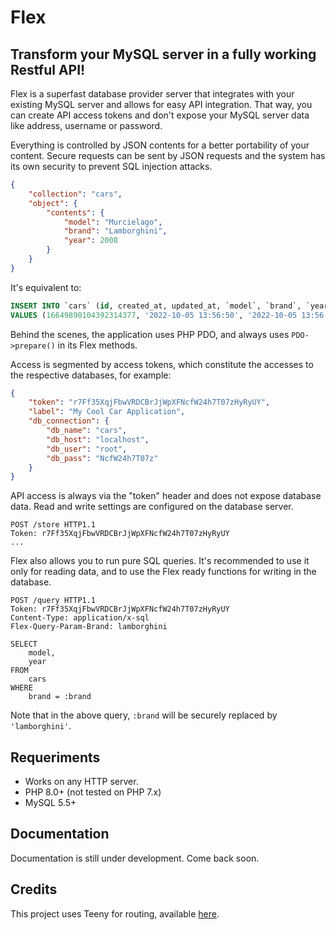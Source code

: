 # Flex

## Transform your MySQL server in a fully working Restful API!

Flex is a superfast database provider server that integrates with your existing MySQL server and allows for easy API integration. That way, you can create API access tokens and don't expose your MySQL server data like address, username or password.

Everything is controlled by JSON contents for a better portability of your content. Secure requests can be sent by JSON requests and the system has its own security to prevent SQL injection attacks.

```json
{
    "collection": "cars",
    "object": {
        "contents": {
            "model": "Murcielago",
            "brand": "Lamborghini",
            "year": 2008
        }
    }
}
```

It's equivalent to:

```sql
INSERT INTO `cars` (id, created_at, updated_at, `model`, `brand`, `year`)
VALUES (16649890104392314377, '2022-10-05 13:56:50', '2022-10-05 13:56:50','Murcielago','Lamborghini', 2008);
```

Behind the scenes, the application uses PHP PDO, and always uses `PDO->prepare()` in its Flex methods.

Access is segmented by access tokens, which constitute the accesses to the respective databases, for example:

```json
{
    "token": "r7Ff35XqjFbwVRDCBrJjWpXFNcfW24h7T07zHyRyUY",
    "label": "My Cool Car Application",
    "db_connection": {
        "db_name": "cars",
        "db_host": "localhost",
        "db_user": "root",
        "db_pass": "NcfW24h7T07z"
    }
}
```

API access is always via the "token" header and does not expose database data. Read and write settings are configured on the database server.

```http
POST /store HTTP1.1
Token: r7Ff35XqjFbwVRDCBrJjWpXFNcfW24h7T07zHyRyUY
...
```

Flex also allows you to run pure SQL queries. It's recommended to use it only for reading data, and to use the Flex ready functions for writing in the database.

```http
POST /query HTTP1.1
Token: r7Ff35XqjFbwVRDCBrJjWpXFNcfW24h7T07zHyRyUY
Content-Type: application/x-sql
Flex-Query-Param-Brand: lamborghini

SELECT
    model,
    year
FROM
    cars
WHERE
    brand = :brand
```

Note that in the above query, `:brand` will be securely replaced by `'lamborghini'`.

## Requeriments

- Works on any HTTP server.
- PHP 8.0+ (not tested on PHP 7.x)
- MySQL 5.5+

## Documentation

Documentation is still under development. Come back soon.

## Credits

This project uses Teeny for routing, available [here](https://github.com/inphinit/teeny).